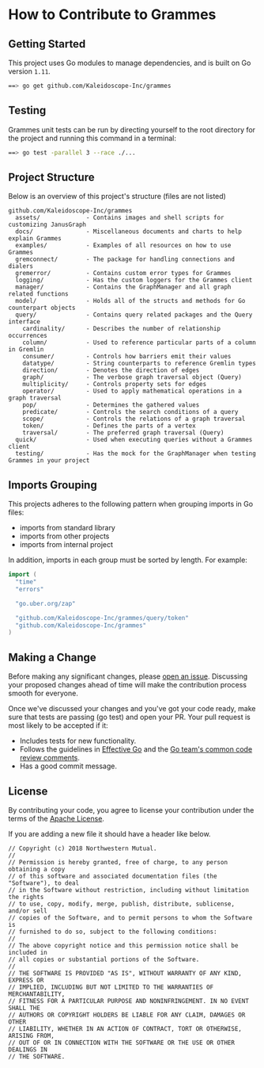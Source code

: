 # How to Contribute to Grammes

## Getting Started

This project uses Go modules to manage dependencies, and is built on Go version `1.11`.

```sh
==> go get github.com/Kaleidoscope-Inc/grammes
```

## Testing

Grammes unit tests can be run by directing yourself to the root directory for the project and running this command in a terminal:

```sh
==> go test -parallel 3 --race ./...
```

## Project Structure

Below is an overview of this project's structure (files are not listed)

```flat
github.com/Kaleidoscope-Inc/grammes
  assets/             - Contains images and shell scripts for customizing JanusGraph
  docs/               - Miscellaneous documents and charts to help explain Grammes
  examples/           - Examples of all resources on how to use Grammes
  gremconnect/        - The package for handling connections and dialers
  gremerror/          - Contains custom error types for Grammes
  logging/            - Has the custom loggers for the Grammes client
  manager/            - Contains the GraphManager and all graph related functions
  model/              - Holds all of the structs and methods for Go counterpart objects
  query/              - Contains query related packages and the Query interface
    cardinality/      - Describes the number of relationship occurrences
    column/           - Used to reference particular parts of a column in Gremlin
    consumer/         - Controls how barriers emit their values
    datatype/         - String counterparts to reference Gremlin types
    direction/        - Denotes the direction of edges
    graph/            - The verbose graph traversal object (Query)
    multiplicity/     - Controls property sets for edges
    operator/         - Used to apply mathematical operations in a graph traversal
    pop/              - Determines the gathered values
    predicate/        - Controls the search conditions of a query
    scope/            - Controls the relations of a graph traversal
    token/            - Defines the parts of a vertex
    traversal/        - The preferred graph traversal (Query)
  quick/              - Used when executing queries without a Grammes client
  testing/            - Has the mock for the GraphManager when testing Grammes in your project
```

## Imports Grouping

This projects adheres to the following pattern when grouping imports in Go files:

- imports from standard library
- imports from other projects
- imports from internal project

In addition, imports in each group must be sorted by length. For example:

```go
import (
  "time"
  "errors"

  "go.uber.org/zap"

  "github.com/Kaleidoscope-Inc/grammes/query/token"
  "github.com/Kaleidoscope-Inc/grammes"
)
```

## Making a Change

Before making any significant changes, please [open an issue](https://github.com/Kaleidoscope-Inc/grammes/issues). Discussing your proposed changes ahead of time will make the contribution process smooth for everyone.

Once we've discussed your changes and you've got your code ready, make sure that tests are passing (go test) and open your PR. Your pull request is most likely to be accepted if it:

- Includes tests for new functionality.
- Follows the guidelines in [Effective Go](https://golang.org/doc/effective_go.html) and the [Go team's common code review comments](https://github.com/golang/go/wiki/CodeReviewComments).
- Has a good commit message.

## License

By contributing your code, you agree to license your contribution under the terms of the [Apache License](https://github.com/Kaleidoscope-Inc/grammes/blob/master/LICENSE).

If you are adding a new file it should have a header like below.

```flat
// Copyright (c) 2018 Northwestern Mutual.
//
// Permission is hereby granted, free of charge, to any person obtaining a copy
// of this software and associated documentation files (the "Software"), to deal
// in the Software without restriction, including without limitation the rights
// to use, copy, modify, merge, publish, distribute, sublicense, and/or sell
// copies of the Software, and to permit persons to whom the Software is
// furnished to do so, subject to the following conditions:
//
// The above copyright notice and this permission notice shall be included in
// all copies or substantial portions of the Software.
//
// THE SOFTWARE IS PROVIDED "AS IS", WITHOUT WARRANTY OF ANY KIND, EXPRESS OR
// IMPLIED, INCLUDING BUT NOT LIMITED TO THE WARRANTIES OF MERCHANTABILITY,
// FITNESS FOR A PARTICULAR PURPOSE AND NONINFRINGEMENT. IN NO EVENT SHALL THE
// AUTHORS OR COPYRIGHT HOLDERS BE LIABLE FOR ANY CLAIM, DAMAGES OR OTHER
// LIABILITY, WHETHER IN AN ACTION OF CONTRACT, TORT OR OTHERWISE, ARISING FROM,
// OUT OF OR IN CONNECTION WITH THE SOFTWARE OR THE USE OR OTHER DEALINGS IN
// THE SOFTWARE.
```
